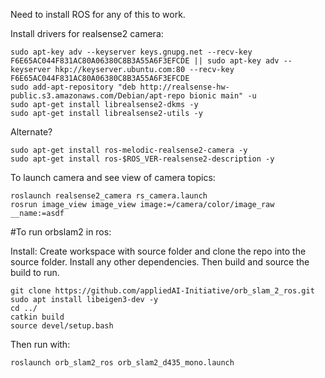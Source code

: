 
Need to install ROS for any of this to work.  

Install drivers for realsense2 camera:

```
sudo apt-key adv --keyserver keys.gnupg.net --recv-key F6E65AC044F831AC80A06380C8B3A55A6F3EFCDE || sudo apt-key adv --keyserver hkp://keyserver.ubuntu.com:80 --recv-key F6E65AC044F831AC80A06380C8B3A55A6F3EFCDE
sudo add-apt-repository "deb http://realsense-hw-public.s3.amazonaws.com/Debian/apt-repo bionic main" -u
sudo apt-get install librealsense2-dkms -y
sudo apt-get install librealsense2-utils -y
```

Alternate?
```
sudo apt-get install ros-melodic-realsense2-camera -y
sudo apt-get install ros-$ROS_VER-realsense2-description -y
```

To launch camera and see view of camera topics:
```
roslaunch realsense2_camera rs_camera.launch
rosrun image_view image_view image:=/camera/color/image_raw __name:=asdf
```


#To run orbslam2 in ros:

Install:
Create workspace with source folder and clone the repo into the source folder.  Install any other dependencies.  Then build and source the build to run.  
```
git clone https://github.com/appliedAI-Initiative/orb_slam_2_ros.git
sudo apt install libeigen3-dev -y
cd ../
catkin build
source devel/setup.bash
```

Then run with:
```
roslaunch orb_slam2_ros orb_slam2_d435_mono.launch
```
